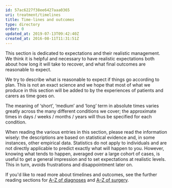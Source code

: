 ```yaml
---
id: 57ac6227f38ee6427aaa0365
uri: treatment/timelines
title: Time-lines and outcomes
type: directory
order: 0
updated_at: 2019-07-13T09:42:40Z
created_at: 2016-08-11T11:31:51Z
---
```


<p>This section is dedicated to expectations and their realistic
    management. We think it is helpful and necessary to have
    realistic expectations both about how long it will take to
    recover, and what final outcomes are reasonable to expect.</p>
<p>We try to describe what is reasonable to expect if things go
    according to plan. This is not an exact science and we hope
    that most of what we produce in this section will be added
    to by the experiences of patients and carers as time goes
    on.</p>
<p>The meaning of ‘short’, ‘medium’ and ‘long’ term in absolute
    times varies greatly across the many different conditions
    we cover; the approximate times in days / weeks / months
    / years will thus be specified for each condition.</p>
<p>When reading the various entries in this section, please read
    the information wisely: the descriptions are based on statistical
    evidence and, in some instances, other empirical data. Statistics
    do not apply to individuals and are not directly applicable
    to predict exactly what will happen to you. However, knowing
    what tends to happen, averaged over a large cohort of cases,
    is useful to get a general impression and to set expectations
    at realistic levels. This in turn, avoids frustrations and
    disappointment later on.</p>
<aside>
    <p>If you'd like to read more about timelines and outcomes,
        see the further reading sections for <a href="/diagnosis/a-z/further-reading">A–Z of diagnoses</a>        and <a href="/treatment/surgery/further-reading">A–Z of surgery</a>.</p>
</aside>

